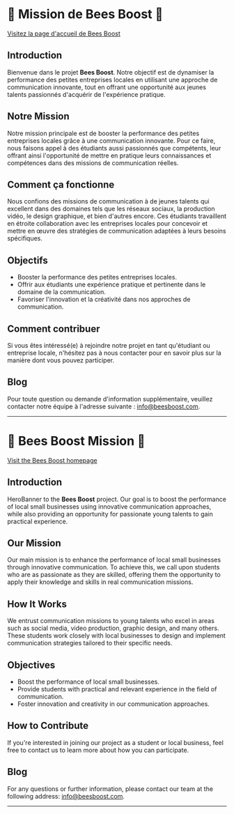 # 🐝 Mission de Bees Boost 🐝

[Visitez la page d'accueil de Bees Boost](https://beesboost.com/fr/page-daccueil/)


## Introduction
Bienvenue dans le projet **Bees Boost**. Notre objectif est de dynamiser la performance des petites entreprises locales en utilisant une approche de communication innovante, tout en offrant une opportunité aux jeunes talents passionnés d'acquérir de l'expérience pratique.

## Notre Mission
Notre mission principale est de booster la performance des petites entreprises locales grâce à une communication innovante. Pour ce faire, nous faisons appel à des étudiants aussi passionnés que compétents, leur offrant ainsi l'opportunité de mettre en pratique leurs connaissances et compétences dans des missions de communication réelles.

## Comment ça fonctionne
Nous confions des missions de communication à de jeunes talents qui excellent dans des domaines tels que les réseaux sociaux, la production vidéo, le design graphique, et bien d'autres encore. Ces étudiants travaillent en étroite collaboration avec les entreprises locales pour concevoir et mettre en œuvre des stratégies de communication adaptées à leurs besoins spécifiques.

## Objectifs
- Booster la performance des petites entreprises locales.
- Offrir aux étudiants une expérience pratique et pertinente dans le domaine de la communication.
- Favoriser l'innovation et la créativité dans nos approches de communication.

## Comment contribuer
Si vous êtes intéressé(e) à rejoindre notre projet en tant qu'étudiant ou entreprise locale, n'hésitez pas à nous contacter pour en savoir plus sur la manière dont vous pouvez participer.

## Blog
Pour toute question ou demande d'information supplémentaire, veuillez contacter notre équipe à l'adresse suivante : [info@beesboost.com](mailto:info@beesboost.com).

---

# 🐝 Bees Boost Mission 🐝

[Visit the Bees Boost homepage](https://beesboost.com/)


## Introduction
HeroBanner to the **Bees Boost** project. Our goal is to boost the performance of local small businesses using innovative communication approaches, while also providing an opportunity for passionate young talents to gain practical experience.

## Our Mission
Our main mission is to enhance the performance of local small businesses through innovative communication. To achieve this, we call upon students who are as passionate as they are skilled, offering them the opportunity to apply their knowledge and skills in real communication missions.

## How It Works
We entrust communication missions to young talents who excel in areas such as social media, video production, graphic design, and many others. These students work closely with local businesses to design and implement communication strategies tailored to their specific needs.

## Objectives
- Boost the performance of local small businesses.
- Provide students with practical and relevant experience in the field of communication.
- Foster innovation and creativity in our communication approaches.

## How to Contribute
If you're interested in joining our project as a student or local business, feel free to contact us to learn more about how you can participate.

## Blog
For any questions or further information, please contact our team at the following address: [info@beesboost.com](mailto:info@beesboost.com).

---
